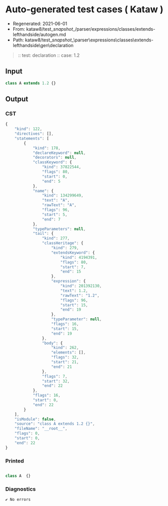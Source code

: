 # Auto-generated test cases ( Kataw )
- Regenerated: 2021-06-01
- From: kataw8/test\__snapshot__/parser/expressions/classes/extends-lefthandside/autogen.md
- Path: kataw8/test\__snapshot__\parser\expressions\classes\extends-lefthandside\gen\declaration
> :: test: declaration
> :: case: 1.2
## Input

`````js
class A extends 1.2 {}
`````
## Output

### CST

```javascript
{
    "kind": 122,
    "directives": [],
    "statements": [
        {
            "kind": 178,
            "declareKeyword": null,
            "decorators": null,
            "classKeyword": {
                "kind": 37822544,
                "flags": 80,
                "start": 0,
                "end": 5
            },
            "name": {
                "kind": 134299649,
                "text": "A",
                "rawText": "A",
                "flags": 96,
                "start": 5,
                "end": 7
            },
            "typeParameters": null,
            "tail": {
                "kind": 277,
                "classHeritage": {
                    "kind": 279,
                    "extendsKeyword": {
                        "kind": 4194391,
                        "flags": 80,
                        "start": 7,
                        "end": 15
                    },
                    "expression": {
                        "kind": 201392130,
                        "text": 1.2,
                        "rawText": "1.2",
                        "flags": 96,
                        "start": 15,
                        "end": 19
                    },
                    "typeParameter": null,
                    "flags": 16,
                    "start": 15,
                    "end": 19
                },
                "body": {
                    "kind": 262,
                    "elements": [],
                    "flags": 32,
                    "start": 21,
                    "end": 21
                },
                "flags": 7,
                "start": 32,
                "end": 22
            },
            "flags": 16,
            "start": 0,
            "end": 22
        }
    ],
    "isModule": false,
    "source": "class A extends 1.2 {}",
    "fileName": "__root__",
    "flags": 0,
    "start": 0,
    "end": 22
}
```

### Printed

```javascript

class A  {}
```

### Diagnostics

```javascript
✔ No errors
```

